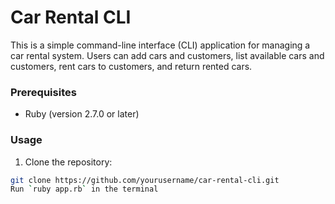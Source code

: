 # Car Rental CLI

This is a simple command-line interface (CLI) application for managing a car rental system. Users can add cars and customers, list available cars and customers, rent cars to customers, and return rented cars.

### Prerequisites

- Ruby (version 2.7.0 or later)

### Usage

1. Clone the repository:

```sh
git clone https://github.com/yourusername/car-rental-cli.git
Run `ruby app.rb` in the terminal
